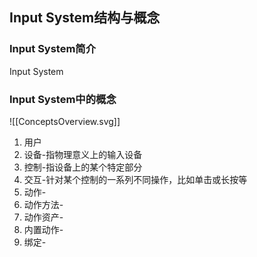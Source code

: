 ## Input System结构与概念
### Input System简介
Input System
### Input System中的概念
![[ConceptsOverview.svg]]
1. 用户
2. 设备-指物理意义上的输入设备
3. 控制-指设备上的某个特定部分
4. 交互-针对某个控制的一系列不同操作，比如单击或长按等
5. 动作-
6. 动作方法-
7. 动作资产-
8. 内置动作-
9. 绑定-